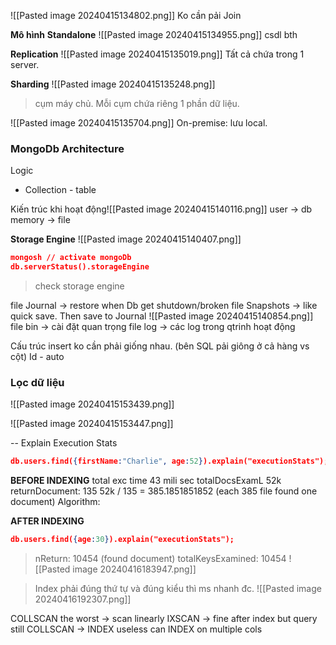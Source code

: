 ![[Pasted image 20240415134802.png]]
Ko cần pải Join

**Mô hình**
**Standalone**
![[Pasted image 20240415134955.png]]
csdl bth

**Replication**
![[Pasted image 20240415135019.png]]
Tất cả chứa trong 1 server. 

**Sharding**
![[Pasted image 20240415135248.png]]
> cụm máy chủ.
> Mỗi cụm chứa riêng 1 phần dữ liệu. 


![[Pasted image 20240415135704.png]]
On-premise: lưu local.

### MongoDb Architecture
Logic
+ Collection - table


Kiến trúc khi hoạt động![[Pasted image 20240415140116.png]]
 user -> db memory -> file

**Storage Engine**
![[Pasted image 20240415140407.png]]
```json
mongosh // activate mongoDb
db.serverStatus().storageEngine
```
> check storage engine


file Journal -> restore when Db get shutdown/broken
file Snapshots -> like quick save. Then save to Journal
![[Pasted image 20240415140854.png]]
file bin -> cài đặt quan trọng
file log -> các log trong qtrinh hoạt động

Cấu trúc insert ko cần phải giống nhau. (bên SQL pải giông ở cả hàng vs cột)
Id - auto 


### Lọc dữ liệu
![[Pasted image 20240415153439.png]]

![[Pasted image 20240415153447.png]]

-- Explain Execution Stats
```json
db.users.find({firstName:"Charlie", age:52}).explain("executionStats");
```
**BEFORE INDEXING**
total exc time 43 mili sec
totalDocsExamL 52k
returnDocument: 135
52k / 135 = 385.1851851852 (each 385 file found one document) 
Algorithm: 


**AFTER INDEXING**
```json
db.users.find({age:30}).explain("executionStats");
```
> nReturn: 10454 (found document)
> totalKeysExamined: 10454 
![[Pasted image 20240416183947.png]]

> Index phải đúng thứ tự và đúng kiểu thì ms nhanh đc.
![[Pasted image 20240416192307.png]]

COLLSCAN the worst -> scan linearly
IXSCAN -> fine
after index but query still COLLSCAN -> INDEX useless
can INDEX on multiple cols
